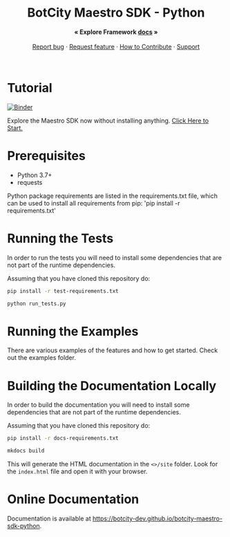 <p align="center">
  <h1 align="center">BotCity Maestro SDK - Python</h1>
  <p align="center">
    <strong>« Explore Framework <a href="https://botcity-dev.github.io/botcity-maestro-sdk-python/">docs</a> »</strong>
    <br>
    <br>
    <a href="https://github.com/botcity-dev/botcity-maestro-sdk-python/issues/new?template=bug-report.md">Report bug</a>
    ·
    <a href="https://github.com/botcity-dev/botcity-maestro-sdk-python/issues/new?template=feature-request.md&labels=request">Request feature</a>
    ·
    <a href="https://github.com/botcity-dev/botcity-maestro-sdk-python/blob/main/.github/CONTRIBUTING.md">How to Contribute</a>
    ·
    <a href="https://github.com/botcity-dev/botcity-maestro-sdk-python/blob/main/.github/SUPPORT.md">Support</a>
  </p>
</p>

<br>

# Tutorial
[![Binder](https://mybinder.org/badge_logo.svg)](https://mybinder.org/v2/gh/botcity-dev/botcity-maestro-sdk-python/HEAD?filepath=examples%2Fmaestro-sdk-demo.ipynb)

Explore the Maestro SDK now without installing anything. [Click Here to Start.](https://mybinder.org/v2/gh/botcity-dev/botcity-maestro-sdk-python/HEAD?filepath=examples%2Fmaestro-sdk-demo.ipynb) 

# Prerequisites
* Python 3.7+
* requests

Python package requirements are listed in the requirements.txt file, which can
be used to install all requirements from pip: 'pip install -r requirements.txt'

# Running the Tests
In order to run the tests you will need to install some dependencies that are
not part of the runtime dependencies.

Assuming that you have cloned this repository do:

```bash
pip install -r test-requirements.txt

python run_tests.py
```

# Running the Examples
There are various examples of the features and how to get started.
Check out the examples folder.

# Building the Documentation Locally
In order to build the documentation you will need to install some dependencies
that are not part of the runtime dependencies.

Assuming that you have cloned this repository do:

```bash
pip install -r docs-requirements.txt

mkdocs build
```

This will generate the HTML documentation in the `<>/site`
folder. Look for the `index.html` file and open it with your browser.

# Online Documentation

Documentation is available at https://botcity-dev.github.io/botcity-maestro-sdk-python.
